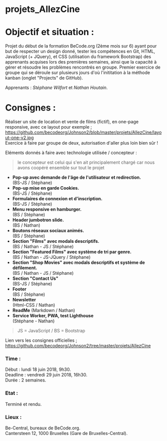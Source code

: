 # projets_AllezCine

# Objectif et situation :
Projet du début de la formation BeCode.org (2ème mois sur 6) ayant pour but de respecter un design donné, tester les compétences en Git, HTML, JavaScript (+ JQuery), et CSS (utilisation du framework Bootstrap) des apprenants acquises lors des premières semaines, ainsi que la capacité à gérer et résoudre les problèmes rencontrés en groupe. Premier exercice de groupe qui se déroule sur plusieurs jours d'où l'inititation à la méthode kanban (onglet "Projects" de GitHub).   

Apprenants : *Stéphane Wilfort* et *Nathan Houtain*.

# Consignes :
Réaliser un site de location et vente de films (fictif), en one-page responsive, avec ce layout pour exemple ; https://github.com/becodeorg/Johnson2/blob/master/projets/AllezCine/layout-one-v2.jpg  
Exercice à faire par groupe de deux, autorisation d'aller plus loin bien sûr !

Eléments donnés à faire avec technologie utilisée / concepteur :  
> le concepteur est celui qui s'en ait principalement chargé car nous avons coopéré ensemble sur tout le projet
 
 * **Pop-up avec demande de l'âge de l'utilisateur et redirection.**            
 (BS-JS / Stéphane)
 * **Pop-up mise en garde Cookies.**                                            
 (BS-JS / Stéphane)
 * **Formulaires de connexion et d'inscription.**                               
 (BS-JS / Stéphane)
 * **Menu responsive en hamburger.**                                            
 (BS / Stéphane)
 * **Header jumbotron slide.**                                                  
 (BS / Nathan)
 * **Boutons réseaux sociaux animés.**                                          
 (BS / Stéphane)
 * **Section "Films" avec modals descriptifs.**                                 
 (BS / Nathan - JS / Stéphane) 
 * **Section "Featured Films" avec système de tri par genre.**                  
 (BS / Nathan - JS-JQuery / Stéphane)
 * **Section "Shop Movies" avec modals descriptifs et système de défilement.**  
 (BS / Nathan - JS / Stéphane)
 * **Section "Contact Us"**                                                     
 (BS-JS / Stéphane)
 * **Footer**                                                                   
 (BS / Stéphane)
 * **Newsletter**                                                               
 (Html-CSS / Nathan) 
 * **ReadMe** 
 (Markdown / Nathan)
 * **Service Worker, PWA, test Lighthouse**                                     
 (Stéphane - Nathan) 
 
 > JS = JavaScript / BS = Bootstrap 
 
Lien vers les consignes officielles ; https://github.com/becodeorg/Johnson2/tree/master/projets/AllezCine

### Time :
Début : lundi 18 juin 2018, 9h30.   
Deadline : vendredi 29 juin 2018, 16h30.  
Durée : 2 semaines.

### Etat :
Terminé et rendu.

### Lieux :
Be-Central, bureaux de BeCode.org.  
Cantersteen 12, 1000 Bruxelles (Gare de Bruxelles-Central).
